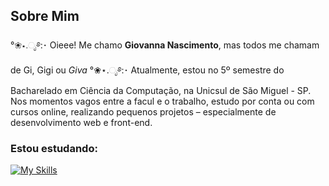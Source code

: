 ## Sobre Mim

°❀⋆.ೃ࿔:･ Oieee! Me chamo **Giovanna Nascimento**, mas todos me chamam de Gi, Gigi ou *Giva* °❀⋆.ೃ࿔:･
Atualmente, estou no 5º semestre do Bacharelado em Ciência da Computação, na Unicsul de São Miguel - SP. Nos momentos vagos entre a facul e o trabalho, estudo por conta ou com cursos online, realizando pequenos projetos – especialmente de desenvolvimento web e front-end.

### Estou estudando:
[![My Skills](https://skillicons.dev/icons?i=js,html,css,nodejs,figma,electron,git,java,python,kotlin,mysql)](https://skillicons.dev)
